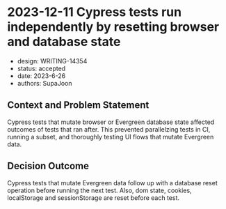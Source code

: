 # 2023-12-11 Cypress tests run independently by resetting browser and database state

- design: WRITING-14354
- status: accepted
- date: 2023-6-26
- authors: SupaJoon

## Context and Problem Statement

Cypress tests that mutate browser or Evergreen database state affected outcomes of tests that ran after. This prevented parallelzing tests in CI, running a subset, and thoroughly testing UI flows that mutate Evergreen data.

## Decision Outcome

Cypress tests that mutate Evergreen data follow up with a database reset operation before running the next test. Also, dom state, cookies, localStorage and sessionStorage are reset before each test.

